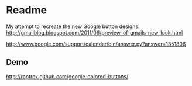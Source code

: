 Readme
=======

My attempt to recreate the new Google button designs.  
http://gmailblog.blogspot.com/2011/06/preview-of-gmails-new-look.html 

http://www.google.com/support/calendar/bin/answer.py?answer=1351806

Demo
-----
http://raptrex.github.com/google-colored-buttons/